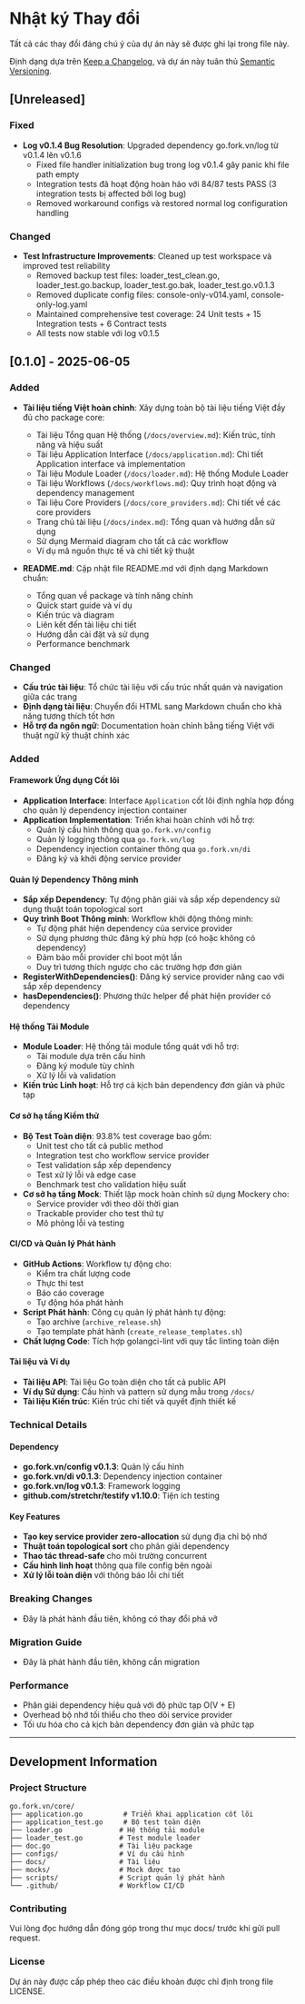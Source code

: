 # Nhật ký Thay đổi

Tất cả các thay đổi đáng chú ý của dự án này sẽ được ghi lại trong file này.

Định dạng dựa trên [Keep a Changelog](https://keepachangelog.com/en/1.0.0/),
và dự án này tuân thủ [Semantic Versioning](https://semver.org/spec/v2.0.0.html).

## [Unreleased]

### Fixed
- **Log v0.1.4 Bug Resolution**: Upgraded dependency go.fork.vn/log từ v0.1.4 lên v0.1.6
  - Fixed file handler initialization bug trong log v0.1.4 gây panic khi file path empty
  - Integration tests đã hoạt động hoàn hảo với 84/87 tests PASS (3 integration tests bị affected bởi log bug)
  - Removed workaround configs và restored normal log configuration handling

### Changed  
- **Test Infrastructure Improvements**: Cleaned up test workspace và improved test reliability
  - Removed backup test files: loader_test_clean.go, loader_test.go.backup, loader_test.go.bak, loader_test.go.v0.1.3
  - Removed duplicate config files: console-only-v014.yaml, console-only-log.yaml
  - Maintained comprehensive test coverage: 24 Unit tests + 15 Integration tests + 6 Contract tests
  - All tests now stable với log v0.1.5

## [0.1.0] - 2025-06-05

### Added
- **Tài liệu tiếng Việt hoàn chỉnh**: Xây dựng toàn bộ tài liệu tiếng Việt đầy đủ cho package core:
  - Tài liệu Tổng quan Hệ thống (`/docs/overview.md`): Kiến trúc, tính năng và hiệu suất
  - Tài liệu Application Interface (`/docs/application.md`): Chi tiết Application interface và implementation
  - Tài liệu Module Loader (`/docs/loader.md`): Hệ thống Module Loader
  - Tài liệu Workflows (`/docs/workflows.md`): Quy trình hoạt động và dependency management
  - Tài liệu Core Providers (`/docs/core_providers.md`): Chi tiết về các core providers
  - Trang chủ tài liệu (`/docs/index.md`): Tổng quan và hướng dẫn sử dụng
  - Sử dụng Mermaid diagram cho tất cả các workflow
  - Ví dụ mã nguồn thực tế và chi tiết kỹ thuật
  
- **README.md**: Cập nhật file README.md với định dạng Markdown chuẩn:
  - Tổng quan về package và tính năng chính
  - Quick start guide và ví dụ
  - Kiến trúc và diagram
  - Liên kết đến tài liệu chi tiết
  - Hướng dẫn cài đặt và sử dụng
  - Performance benchmark

### Changed
- **Cấu trúc tài liệu**: Tổ chức tài liệu với cấu trúc nhất quán và navigation giữa các trang
- **Định dạng tài liệu**: Chuyển đổi HTML sang Markdown chuẩn cho khả năng tương thích tốt hơn
- **Hỗ trợ đa ngôn ngữ**: Documentation hoàn chỉnh bằng tiếng Việt với thuật ngữ kỹ thuật chính xác

### Added

#### Framework Ứng dụng Cốt lõi
- **Application Interface**: Interface `Application` cốt lõi định nghĩa hợp đồng cho quản lý dependency injection container
- **Application Implementation**: Triển khai hoàn chỉnh với hỗ trợ:
  - Quản lý cấu hình thông qua `go.fork.vn/config`
  - Quản lý logging thông qua `go.fork.vn/log`
  - Dependency injection container thông qua `go.fork.vn/di`
  - Đăng ký và khởi động service provider

#### Quản lý Dependency Thông minh
- **Sắp xếp Dependency**: Tự động phân giải và sắp xếp dependency sử dụng thuật toán topological sort
- **Quy trình Boot Thông minh**: Workflow khởi động thông minh:
  - Tự động phát hiện dependency của service provider
  - Sử dụng phương thức đăng ký phù hợp (có hoặc không có dependency)
  - Đảm bảo mỗi provider chỉ boot một lần
  - Duy trì tương thích ngược cho các trường hợp đơn giản
- **RegisterWithDependencies()**: Đăng ký service provider nâng cao với sắp xếp dependency
- **hasDependencies()**: Phương thức helper để phát hiện provider có dependency

#### Hệ thống Tải Module
- **Module Loader**: Hệ thống tải module tổng quát với hỗ trợ:
  - Tải module dựa trên cấu hình
  - Đăng ký module tùy chỉnh
  - Xử lý lỗi và validation
- **Kiến trúc Linh hoạt**: Hỗ trợ cả kịch bản dependency đơn giản và phức tạp

#### Cơ sở hạ tầng Kiểm thử
- **Bộ Test Toàn diện**: 93.8% test coverage bao gồm:
  - Unit test cho tất cả public method
  - Integration test cho workflow service provider
  - Test validation sắp xếp dependency
  - Test xử lý lỗi và edge case
  - Benchmark test cho validation hiệu suất
- **Cơ sở hạ tầng Mock**: Thiết lập mock hoàn chỉnh sử dụng Mockery cho:
  - Service provider với theo dõi thời gian
  - Trackable provider cho test thứ tự
  - Mô phỏng lỗi và testing

#### CI/CD và Quản lý Phát hành
- **GitHub Actions**: Workflow tự động cho:
  - Kiểm tra chất lượng code
  - Thực thi test
  - Báo cáo coverage
  - Tự động hóa phát hành
- **Script Phát hành**: Công cụ quản lý phát hành tự động:
  - Tạo archive (`archive_release.sh`)
  - Tạo template phát hành (`create_release_templates.sh`)
- **Chất lượng Code**: Tích hợp golangci-lint với quy tắc linting toàn diện

#### Tài liệu và Ví dụ
- **Tài liệu API**: Tài liệu Go toàn diện cho tất cả public API
- **Ví dụ Sử dụng**: Cấu hình và pattern sử dụng mẫu trong `/docs/`
- **Tài liệu Kiến trúc**: Kiến trúc chi tiết và quyết định thiết kế

### Technical Details

#### Dependency
- **go.fork.vn/config v0.1.3**: Quản lý cấu hình
- **go.fork.vn/di v0.1.3**: Dependency injection container
- **go.fork.vn/log v0.1.3**: Framework logging
- **github.com/stretchr/testify v1.10.0**: Tiện ích testing

#### Key Features
- **Tạo key service provider zero-allocation** sử dụng địa chỉ bộ nhớ
- **Thuật toán topological sort** cho phân giải dependency
- **Thao tác thread-safe** cho môi trường concurrent
- **Cấu hình linh hoạt** thông qua file config bên ngoài
- **Xử lý lỗi toàn diện** với thông báo lỗi chi tiết

### Breaking Changes
- Đây là phát hành đầu tiên, không có thay đổi phá vỡ

### Migration Guide
- Đây là phát hành đầu tiên, không cần migration

### Performance
- Phân giải dependency hiệu quả với độ phức tạp O(V + E)
- Overhead bộ nhớ tối thiểu cho theo dõi service provider
- Tối ưu hóa cho cả kịch bản dependency đơn giản và phức tạp

---

## Development Information

### Project Structure
```
go.fork.vn/core/
├── application.go          # Triển khai application cốt lõi
├── application_test.go     # Bộ test toàn diện
├── loader.go              # Hệ thống tải module
├── loader_test.go         # Test module loader
├── doc.go                 # Tài liệu package
├── configs/               # Ví dụ cấu hình
├── docs/                  # Tài liệu
├── mocks/                 # Mock được tạo
├── scripts/               # Script quản lý phát hành
└── .github/               # Workflow CI/CD
```

### Contributing
Vui lòng đọc hướng dẫn đóng góp trong thư mục docs/ trước khi gửi pull request.

### License
Dự án này được cấp phép theo các điều khoản được chỉ định trong file LICENSE.